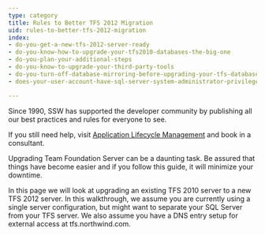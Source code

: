 ```yaml
---
type: category
title: Rules to Better TFS 2012 Migration
uid: rules-to-better-tfs-2012-migration
index:
- do-you-get-a-new-tfs-2012-server-ready
- do-you-know-how-to-upgrade-your-tfs2010-databases-the-big-one
- do-you-plan-your-additional-steps
- do-you-know-to-upgrade-your-third-party-tools
- do-you-turn-off-database-mirroring-before-upgrading-your-tfs-databases
- does-your-user-account-have-sql-server-system-administrator-privileges-in-sql-server

---
```


​Since 1990, SSW has supported the developer community by publishing all our best practices and rules for everyone to see.

If you still need help, visit [Application Lifecycle Management](http&#58;//www.ssw.com.au/ssw/Consulting/ALM.aspx) [​](http&#58;//www.ssw.com.au/ssw/Consulting/Default.aspx)and book in a consultant.

​Upgrading Team Foundation Server can be a daunting task. Be assured that things have become easier and if you follow this guide, it will minimize your downtime.

In this page we will look at upgrading an existing TFS 2010 server to a new TFS 2012 server. In this walkthrough, we assume you are currently using a single server configuration, but might want to separate your SQL Server from your TFS server. We also assume you have a DNS entry setup for external access at tfs.northwind.com.


